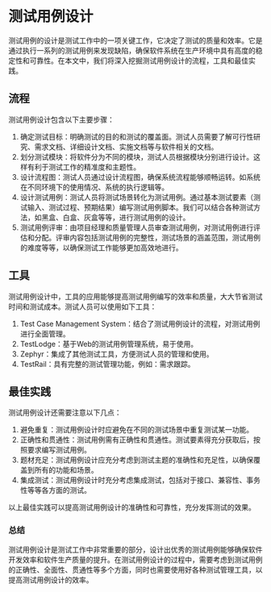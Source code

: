 # 测试用例设计

测试用例的设计是测试工作中的一项关键工作，它决定了测试的质量和效率。它是通过执行一系列的测试用例来发现缺陷，确保软件系统在生产环境中具有高度的稳定性和可靠性。在本文中，我们将深入挖掘测试用例设计的流程，工具和最佳实践。

## 流程

测试用例设计包含以下主要步骤：

1. 确定测试目标：明确测试的目的和测试的覆盖面。测试人员需要了解可行性研究、需求文档、详细设计文档、实施文档等与软件相关的文档。
2. 划分测试模块：将软件分为不同的模块，测试人员根据模块分别进行设计。这样有利于测试工作的精准度和主题性。
3. 设计流程图：测试人员通过设计流程图，确保系统流程能够顺畅运转。如系统在不同环境下的使用情况、系统的执行逻辑等。
4. 设计测试用例：测试人员将测试场景转化为测试用例。通过基本测试要素（测试输入、测试过程、预期结果）编写测试用例脚本。我们可以结合各种测试方法，如黑盒、白盒、灰盒等等，进行测试用例的设计。
5. 测试用例评审：由项目经理和质量管理人员审查测试用例，对测试用例进行评估和分配。评审内容包括测试用例的完整性，测试场景的涵盖范围，测试用例的难度等等，以确保测试工作能够更加高效地进行。

## 工具

测试用例设计中，工具的应用能够提高测试用例编写的效率和质量，大大节省测试时间和测试成本。测试人员可以使用如下工具：

1. Test Case Management System：结合了测试用例设计的流程，对测试用例进行全面管理。
2. TestLodge：基于Web的测试用例管理系统，易于使用。
3. Zephyr：集成了其他测试工具，方便测试人员的管理和使用。
4. TestRail：具有完整的测试管理功能，例如：需求跟踪。

## 最佳实践

测试用例设计还需要注意以下几点：

1. 避免重复：测试用例设计时应避免在不同的测试场景中重复测试某一功能。
2. 正确性和贯通性：测试用例需有正确性和贯通性。测试要素得充分获取后，按照要求编写测试用例。
3. 题材充足：测试用例设计应充分考虑到测试主题的准确性和充足性，以确保覆盖到所有的功能和场景。
4. 集成测试：测试用例设计时充分考虑集成测试，包括对于接口、兼容性、事务性等等各方面的测试。

以上最佳实践可以提高测试用例设计的准确性和可靠性，充分发挥测试的效果。

### 总结

测试用例设计是测试工作中非常重要的部分，设计出优秀的测试用例能够确保软件开发效率和软件生产质量的提升。在测试用例设计的过程中，需要考虑到测试用例的正确性、全面性、贯通性等多个方面，同时也需要使用好各种测试管理工具，以提高测试用例设计的效率。